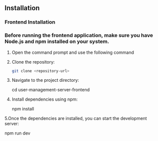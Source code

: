 ## Installation
### Frontend Installation
### Before running the frontend application, make sure you have Node.js and npm installed on your system.

1. Open the command prompt and use the following command

2. Clone the repository:

   ```bash
   git clone <repository-url>

3. Navigate to the project directory:

   cd user-management-server-frontend

4. Install dependencies using npm:

 
   npm install 

5.Once the dependencies are installed, you can start the development server: 
   
   npm run dev 
